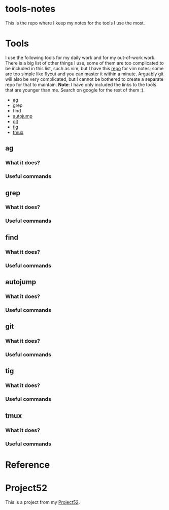 # tools-notes
This is the repo where I keep my notes for the tools I use the most.

# Tools
I use the following tools for my daily work and for my out-of-work work. There
is a big list of other things I use, some of them are too complicated to be
included in this list, such as vim, but I have this [repo](https://github.com/jutkko/vim-notes)
for vim notes; some are too simple like flycut and you can master it within a
minute. Arguably git will also be very complicated, but I cannot be bothered to
create a separate repo for that to maintain. **Note**: I have only included the
links to the tools that are younger than me. Search on google for the rest of
them :).

- [ag](https://github.com/ggreer/the_silver_searcher)
- grep
- find
- [autojump](https://github.com/wting/autojump)
- [git](https://git-scm.com/)
- [tig](https://github.com/jonas/tig)
- [tmux](https://github.com/tmux/tmux)

## ag
### What it does?
### Useful commands

## grep
### What it does?
### Useful commands

## find
### What it does?
### Useful commands

## autojump
### What it does?
### Useful commands

## git
### What it does?
### Useful commands

## tig
### What it does?
### Useful commands

## tmux
### What it does?
### Useful commands

# Reference

# Project52
This is a project from my [Project52](https://github.com/jutkko/project52).
